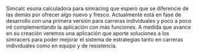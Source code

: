 
  Simcalc esuna calculadora para simracing que espero que se diferencie de las demás por ofrecer algo nuevo y fresco.
 Actualmente está en fase de desarrollo con una primera versión para carreras individuales y poco a poco iré complementando la aplicación con más funciones.
 A medida que avance en su creación veremos una aplicación que aporte soluciones a los simracers para poder mejorar el sistema de estrategias tanto en carreras individuales como en equipo y de resistencia.
 
 
